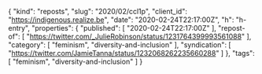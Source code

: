 {
  "kind": "reposts",
  "slug": "2020/02/ccl1p",
  "client_id": "https://indigenous.realize.be",
  "date": "2020-02-24T22:17:00Z",
  "h": "h-entry",
  "properties": {
    "published": [
      "2020-02-24T22:17:00Z"
    ],
    "repost-of": [
      "https://twitter.com/_JulieRobinson/status/1231764399993561088"
    ],
    "category": [
      "feminism",
      "diversity-and-inclusion"
    ],
    "syndication": [
      "https://twitter.com/JamieTanna/status/1232068262235660288"
    ]
  },
  "tags": [
    "feminism",
    "diversity-and-inclusion"
  ]
}
